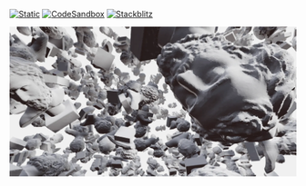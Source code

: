 [![Static](https://img.shields.io/badge/demo-%23646CFF.svg?logo=html5&logoColor=white)](https://pmndrs.github.io/examples/re-using-geometry-and-level-of-detail)
[![CodeSandbox](https://img.shields.io/badge/codesandbox-040404?logo=codesandbox&logoColor=DBDBDB)](https://codesandbox.io/s/github/pmndrs/examples/tree/main/demos/re-using-geometry-and-level-of-detail)
[![Stackblitz](https://img.shields.io/badge/stackblitz-fff?logo=Stackblitz&logoColor=1389FD)](https://stackblitz.com/github/pmndrs/examples/tree/main/demos/re-using-geometry-and-level-of-detail)

![](thumbnail.webp)
